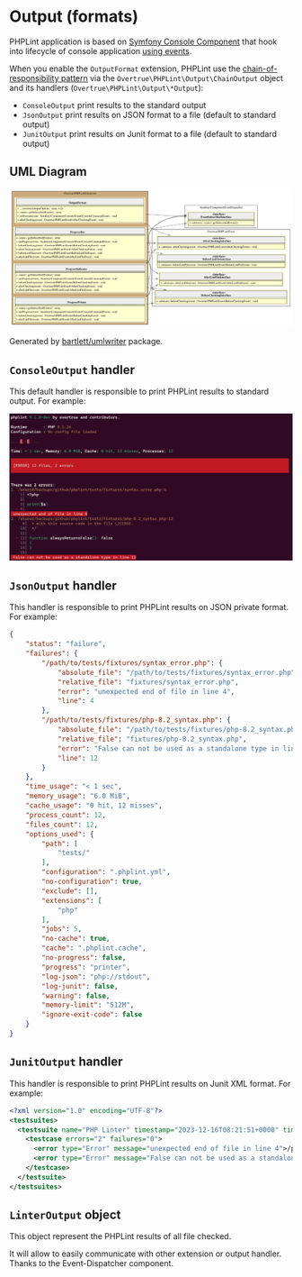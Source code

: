 # Output (formats)

PHPLint application is based on [Symfony Console Component][symfony/console] that hook into lifecycle of console application 
[using events][symfony-console-events].

When you enable the `OutputFormat` extension, PHPLint use the [chain-of-responsibility pattern][chain-of-responsibility-pattern]
via the `Overtrue\PHPLint\Output\ChainOutput` object and its handlers (`Overtrue\PHPLint\Output\*Output`): 

- `ConsoleOutput` print results to the standard output
- `JsonOutput` print results on JSON format to a file (default to standard output)
- `JunitOutput` print results on Junit format to a file (default to standard output)

## UML Diagram

![UML Diagram](../assets/extension-uml-diagram.svg)

Generated by [bartlett/umlwriter][bartlett/umlwriter] package.

## `ConsoleOutput` handler 

This default handler is responsible to print PHPLint results to standard output. For example:

![Console Output example](../assets/console-output-example.png)

## `JsonOutput` handler 

This handler is responsible to print PHPLint results on JSON private format. For example: 

```json
{
    "status": "failure",
    "failures": {
        "/path/to/tests/fixtures/syntax_error.php": {
            "absolute_file": "/path/to/tests/fixtures/syntax_error.php",
            "relative_file": "fixtures/syntax_error.php",
            "error": "unexpected end of file in line 4",
            "line": 4
        },
        "/path/to/tests/fixtures/php-8.2_syntax.php": {
            "absolute_file": "/path/to/tests/fixtures/php-8.2_syntax.php",
            "relative_file": "fixtures/php-8.2_syntax.php",
            "error": "False can not be used as a standalone type in line 12",
            "line": 12
        }
    },
    "time_usage": "< 1 sec",
    "memory_usage": "6.0 MiB",
    "cache_usage": "0 hit, 12 misses",
    "process_count": 12,
    "files_count": 12,
    "options_used": {
        "path": [
            "tests/"
        ],
        "configuration": ".phplint.yml",
        "no-configuration": true,
        "exclude": [],
        "extensions": [
            "php"
        ],
        "jobs": 5,
        "no-cache": true,
        "cache": ".phplint.cache",
        "no-progress": false,
        "progress": "printer",
        "log-json": "php://stdout",
        "log-junit": false,
        "warning": false,
        "memory-limit": "512M",
        "ignore-exit-code": false
    }
}
```

## `JunitOutput` handler 

This handler is responsible to print PHPLint results on Junit XML format. For example:

```xml
<?xml version="1.0" encoding="UTF-8"?>
<testsuites>
  <testsuite name="PHP Linter" timestamp="2023-12-16T08:21:51+0000" time="&lt; 1 sec" tests="1" errors="2">
    <testcase errors="2" failures="0">
      <error type="Error" message="unexpected end of file in line 4">/path/to/fixtures/syntax_error.php
      <error type="Error" message="False can not be used as a standalone type in line 12">/path/to/fixtures/php-8.2_syntax.php
    </testcase>
  </testsuite>
</testsuites>
```

[bartlett/umlwriter]: https://github.com/llaville/umlwriter
[symfony/console]: https://github.com/symfony/console
[symfony-console-events]: https://symfony.com/doc/current/components/console/events.html
[chain-of-responsibility-pattern]: https://en.wikipedia.org/wiki/Chain-of-responsibility_pattern


## `LinterOutput` object

This object represent the PHPLint results of all file checked.

It will allow to easily communicate with other extension or output handler. Thanks to the Event-Dispatcher component.
